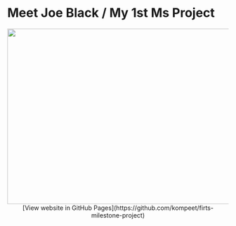 # Meet Joe Black / My 1st Ms Project

<img width="1000" height="400" src="https://github.com/kompeet/first-milestone-project/blob/master/wireframes/pagepreview.JPG">


<div align="center">
[View website in GitHub Pages](https://github.com/kompeet/firts-milestone-project)
</div>


